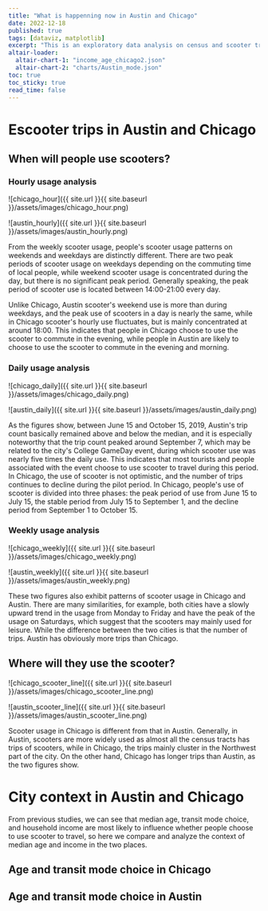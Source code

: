 ```yaml
---
title: "What is happenning now in Austin and Chicago"
date: 2022-12-18
published: true
tags: [dataviz, matplotlib]
excerpt: "This is an exploratory data analysis on census and scooter trip data in Austin and Chicago."
altair-loader:
  altair-chart-1: "income_age_chicago2.json"
  altair-chart-2: "charts/Austin_mode.json"
toc: true
toc_sticky: true
read_time: false
---
```


# Escooter trips in Austin and Chicago

## When will people use scooters?

### Hourly usage analysis

![chicago_hour]({{ site.url }}{{ site.baseurl }}/assets/images/chicago_hour.png)

![austin_hourly]({{ site.url }}{{ site.baseurl }}/assets/images/austin_hourly.png)

From the weekly scooter usage, people's scooter usage patterns on weekends and weekdays are distinctly different. There are two peak periods of scooter usage on weekdays depending on the commuting time of local people, while weekend scooter usage is concentrated during the day, but there is no significant peak period. Generally speaking, the peak period of scooter use is located between 14:00-21:00 every day. 

Unlike Chicago, Austin scooter's weekend use is more than during weekdays, and the peak use of scooters in a day is nearly the same, while in Chicago scooter's hourly use fluctuates, but is mainly concentrated at around 18:00. This indicates that people in Chicago choose to use the scooter to commute in the evening, while people in Austin are likely to choose to use the scooter to commute in the evening and morning.

### Daily usage analysis

![chicago_daily]({{ site.url }}{{ site.baseurl }}/assets/images/chicago_daily.png)

![austin_daily]({{ site.url }}{{ site.baseurl }}/assets/images/austin_daily.png)

As the figures show, between June 15 and October 15, 2019, Austin's trip count basically remained above and below the median, and it is especially noteworthy that the trip count peaked around September 7, which may be related to the city's College GameDay event, during which scooter use was nearly five times the daily use. This indicates that most tourists and people associated with the event choose to use scooter to travel during this period. In Chicago, the use of scooter is not optimistic, and the number of trips continues to decline during the pilot period. In Chicago, people's use of scooter is divided into three phases: the peak period of use from June 15 to July 15, the stable period from July 15 to September 1, and the decline period from September 1 to October 15.

### Weekly usage analysis

![chicago_weekly]({{ site.url }}{{ site.baseurl }}/assets/images/chicago_weekly.png)

![austin_weekly]({{ site.url }}{{ site.baseurl }}/assets/images/austin_weekly.png)

These two figures also exhibit patterns of scooter usage in Chicago and Austin. There are many similarities, for example, both cities have a slowly upward trend in the usage from Monday to Friday and have the peak of the usage on Saturdays, which suggest that the scooters may mainly used for leisure. While the difference between the two cities is that the number of trips. Austin has obviously more trips than Chicago.

## Where will they use the scooter?

![chicago_scooter_line]({{ site.url }}{{ site.baseurl }}/assets/images/chicago_scooter_line.png)

![austin_scooter_line]({{ site.url }}{{ site.baseurl }}/assets/images/austin_scooter_line.png)

Scooter usage in Chicago is different from that in Austin. Generally, in Austin, scooters are more widely used as almost all the census tracts has trips of scooters, while in Chicago, the trips mainly cluster in the Northwest part of the city. On the other hand, Chicago has longer trips than Austin, as the two figures show.

# City context in Austin and Chicago

From previous studies, we can see that median age, transit mode choice, and household income are most likely to influence whether people choose to use scooter to travel, so here we compare and analyze the context of median age and income in the two places.

##  Age and transit mode choice in Chicago

<div id="altair-chart-1"></div>

##  Age and transit mode choice in Austin

<div id="altair-chart-2"></div>





